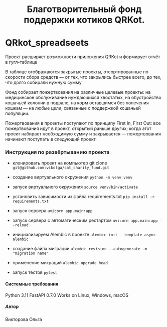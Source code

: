 

 <h1 align="center">Благотворительный фонд поддержки котиков QRKot.</h1>

# QRkot_spreadseets 
Проект расширяет возможности приложения QRKot и формирует отчёт в гугл-таблице

В таблице отображаются закрытые проекты, отсортированные по скорости сбора средств — от тех, что закрылись быстрее всего, до тех, что долго собирали нужную сумму


Фонд собирает пожертвования на различные целевые проекты: на медицинское обслуживание нуждающихся хвостатых, на обустройство кошачьей колонии в подвале, на корм оставшимся без попечения кошкам — на любые цели, связанные с поддержкой кошачьей популяции.

Пожертвования в проекты поступают по принципу First In, First Out: все пожертвования идут в проект, открытый раньше других; когда этот проект набирает необходимую сумму и закрывается — пожертвования начинают поступать в следующий проект.


### Инструкция по развёртыванию проекта

* клонировать проект на компьютер git clone ```git@github.com:vikolga/cat_charity_fund.git```

* создание виртуального окружения ```python -m venv venv```

* запуск виртуального окружения ```source venv/bin/activate```

* установить зависимости из файла requirements.txt ```pip install -r requirements.txt```

* запуск сервера ```uvicorn app.main:app```

* запуск сервера с автоматическим рестартом ```uvicorn app.main:app --reload```

* инициализируем Alembic в проекте ```alembic init --template async alembic```

* создание файла миграции ```alembic revision --autogenerate -m "migration name"```

* применение миграций ```alembic upgrade head```

* запуск тестов ```pytest```


#### Системные требования
Python 3.11
FastAPI 0.7.0
Works on Linux, Windows, macOS

##### Автор
Викторова Ольга